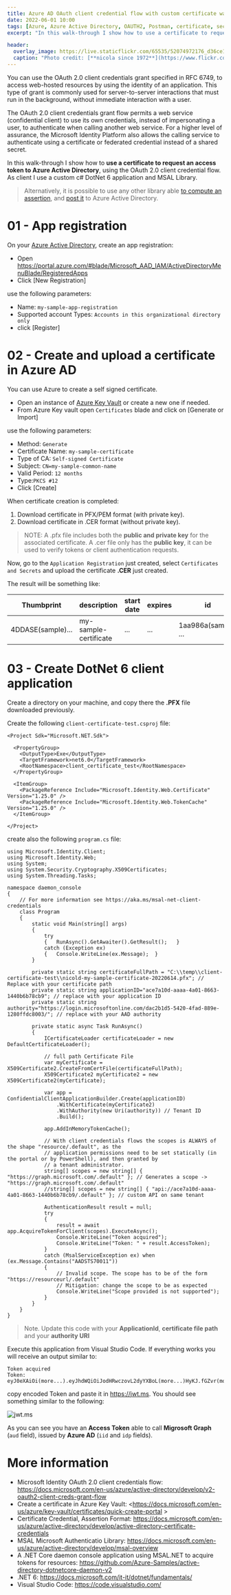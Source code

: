 ```yaml
---
title: Azure AD OAuth client credential flow with custom certificate walk-through
date: 2022-06-01 10:00
tags: [Azure, Azure Active Directory, OAUTH2, Postman, certificate, security]
excerpt: "In this walk-through I show how to use a certificate to request an access token to Azure Active Directory, using the OAuth 2.0 client credential flow"

header:
  overlay_image: https://live.staticflickr.com/65535/52074972176_d36ce1a7cc_h.jpg
  caption: "Photo credit: [**nicola since 1972**](https://www.flickr.com/photos/15216811@N06/52074972176)"
---
```


You can use the OAuth 2.0 client credentials grant specified in RFC 6749, to access web-hosted resources by using the identity of an application. This type of grant is commonly used for server-to-server interactions that must run in the background, without immediate interaction with a user.

The OAuth 2.0 client credentials grant flow permits a web service (confidential client) to use its own credentials, instead of impersonating a user, to authenticate when calling another web service. For a higher level of assurance, the Microsoft Identity Platform also allows the calling service to authenticate using a certificate or federated credential instead of a shared secret.

In this walk-through I show how to **use a certificate to request an access token to Azure Active Directory**, using the OAuth 2.0 client credential flow. As client I use a custom c# DotNet 6 application and MSAL Library. 

> Alternatively, it is possible to use any other library able [to compute an assertion](https://docs.microsoft.com/en-us/azure/active-directory/develop/active-directory-certificate-credentials#assertion-format), and [post it](https://docs.microsoft.com/en-us/azure/active-directory/develop/v2-oauth2-client-creds-grant-flow#second-case-access-token-request-with-a-certificate) to Azure Active Directory.

# 01 - App registration
On your [Azure Active Directory](https://docs.microsoft.com/en-us/azure/active-directory/fundamentals/active-directory-whatis), create an app registration:
* Open https://portal.azure.com/#blade/Microsoft_AAD_IAM/ActiveDirectoryMenuBlade/RegisteredApps
* Click [New Registration]

use the following parameters:

* Name: `my-sample-app-registration`
* Supported account Types: `Accounts in this organizational directory only`
* click [Register]

# 02 - Create and upload a certificate in Azure AD

You can use Azure to create a self signed certificate. 

* Open an instance of [Azure Key Vault](https://docs.microsoft.com/en-us/azure/key-vault/general/basic-concepts) or create a new one if needed.
* From Azure Key vault open `Certificates` blade and click on [Generate or Import]

use the following parameters: 

* Method: `Generate`
* Certificate Name: `my-sample-certificate`
* Type of CA: `Self-signed Certificate`
* Subject: `CN=my-sample-common-name`
* Valid Period: `12 months`
* Type:`PKCS #12`
* Click [Create]

When certificate creation is completed:

1. Download certificate in PFX/PEM format (with private key).
2. Download certificate in .CER format (without private key).

> NOTE: A .pfx file includes both the **public and private key** for the associated certificate. A .cer file only has the **public key**, it can be used to verify tokens or client authentication requests.


Now, go to the `Application Registration` just created, select `Certificates and Secrets` and upload the certificate **.CER** just created.

The result will be something like:

| Thumbprint | description | start date | expires | id |
|---|---|---|---|---|
|4DDASE(sample)... | my-sample-certificate | ... | ... | 1aa986a(sample) ... | 


# 03 - Create DotNet 6 client application

Create a directory on your machine, and copy there the **.PFX** file downloaded previously. 

Create the following `client-certificate-test.csproj` file:

```
<Project Sdk="Microsoft.NET.Sdk">

  <PropertyGroup>
    <OutputType>Exe</OutputType>
    <TargetFramework>net6.0</TargetFramework>
    <RootNamespace>client_certificate_test</RootNamespace>
  </PropertyGroup>

  <ItemGroup>
    <PackageReference Include="Microsoft.Identity.Web.Certificate" Version="1.25.0" />
    <PackageReference Include="Microsoft.Identity.Web.TokenCache" Version="1.25.0" />
  </ItemGroup>
    
</Project>
```

create also the following `program.cs` file:

```
using Microsoft.Identity.Client;
using Microsoft.Identity.Web;
using System;
using System.Security.Cryptography.X509Certificates;
using System.Threading.Tasks;

namespace daemon_console
{
    // For more information see https://aka.ms/msal-net-client-credentials
    class Program
    {
        static void Main(string[] args)
        {
            try
            {   RunAsync().GetAwaiter().GetResult();   }
            catch (Exception ex)
            {   Console.WriteLine(ex.Message);  }
        }

        private static string certificateFullPath = "C:\\temp\\client-certificate-test\\nicold-my-sample-certificate-20220614.pfx"; // Replace with your certificate path
        private static string applicationID="ace7a10d-aaaa-4a01-8663-1440b6b78cb9"; // replace with your application ID
        private static string authority="https://login.microsoftonline.com/dac2b1d5-5420-4fad-889e-1280ffdc8003/"; // replace with your AAD authority

        private static async Task RunAsync()
        {
            ICertificateLoader certificateLoader = new DefaultCertificateLoader();

            // full path Certificate File
            var myCertificate = X509Certificate2.CreateFromCertFile(certificateFullPath);
            X509Certificate2 myCertificate2 = new X509Certificate2(myCertificate);

            var app = ConfidentialClientApplicationBuilder.Create(applicationID) 
                .WithCertificate(myCertificate2)
                .WithAuthority(new Uri(authority)) // Tenant ID
                .Build();

            app.AddInMemoryTokenCache();

            // With client credentials flows the scopes is ALWAYS of the shape "resource/.default", as the 
            // application permissions need to be set statically (in the portal or by PowerShell), and then granted by
            // a tenant administrator. 
            string[] scopes = new string[] { "https://graph.microsoft.com/.default" }; // Generates a scope -> "https://graph.microsoft.com/.default"
            //string[] scopes = new string[] { "api://ace7a10d-aaaa-4a01-8663-1440b6b78cb9/.default" }; // custom API on same tenant

            AuthenticationResult result = null;
            try
            {
                result = await app.AcquireTokenForClient(scopes).ExecuteAsync();
                Console.WriteLine("Token acquired");
                Console.WriteLine("Token: " + result.AccessToken);
            }
            catch (MsalServiceException ex) when (ex.Message.Contains("AADSTS70011"))
            {
                // Invalid scope. The scope has to be of the form "https://resourceurl/.default"
                // Mitigation: change the scope to be as expected
                Console.WriteLine("Scope provided is not supported");
            }
        }
    }
}
```

> Note. Update this code with your **ApplicationId**, **certificate file path** and your **authority URI** 

Execute this application from Visual Studio Code. If everything works you will receive an output similar to:

```
Token acquired
Token: eyJ0eXAiOi(more...).eyJhdWQiOiJodHRwczovL2dyYXBoL(more...)HyKJ.fGZvr(more...)1QbbdYQ
```

copy encoded Token and paste it in https://jwt.ms. You should see something similar to the following:

![jwt.ms](/assets/post/2022/jwt-token-sample.png)

As you can see you have an **Access Token** able to call **Migrosoft Graph** (`aud` field), issued by **Azure AD** (`iid` and `idp` fields).

# More information
* Microsoft Identity OAuth 2.0 client credentials flow: <https://docs.microsoft.com/en-us/azure/active-directory/develop/v2-oauth2-client-creds-grant-flow> 
* Create a certificate in Azure Key Vault: <https://docs.microsoft.com/en-us/azure/key-vault/certificates/quick-create-portal >
* Certificate Credential, Assertion Format: <https://docs.microsoft.com/en-us/azure/active-directory/develop/active-directory-certificate-credentials> 
* MSAL Microsoft Authenticatio Library: https://docs.microsoft.com/en-us/azure/active-directory/develop/msal-overview
* A .NET Core daemon console application using MSAL.NET to acquire tokens for resources: <https://github.com/Azure-Samples/active-directory-dotnetcore-daemon-v2> 
* .NET 6: <https://docs.microsoft.com/it-it/dotnet/fundamentals/> 
* Visual Studio Code: <https://code.visualstudio.com/> 

